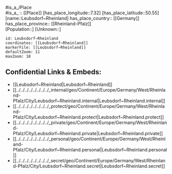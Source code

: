 ﻿---
location: [50.55,7.32] 
mapzoom: [7,12] 
mapmarker: city 
type: City
tags:
- geo/City


SpocWebEntityId: 31962
isDeleted: false
confidential: public

---
#is_a_/Place  
#is_a_ :: [[Place]] 
[has_place_longitude::7.32] 
[has_place_latitude::50.55] 
[name::Leubsdorf~Rheinland] 
has_place_country:: [[Germany]]  
has_place_province:: [[Rheinland-Pfalz]]  
[Population::] 
[Unknown::] 


```leaflet
id: Leubsdorf~Rheinland
coordinates: [[Leubsdorf~Rheinland]] 
markerFile: [[Leubsdorf~Rheinland]] 
defaultZoom: 11 
maxZoom: 18
```


## Confidential Links & Embeds: 
- [[Leubsdorf~Rheinland|Leubsdorf~Rheinland]]  
- [[../../../../../../../../_internal/geo/Continent/Europe/Germany/West/Rheinland-Pfalz/City/Leubsdorf~Rheinland.internal|Leubsdorf~Rheinland.internal]] 
- [[../../../../../../../../_protect/geo/Continent/Europe/Germany/West/Rheinland-Pfalz/City/Leubsdorf~Rheinland.protect|Leubsdorf~Rheinland.protect]] 
- [[../../../../../../../../_private/geo/Continent/Europe/Germany/West/Rheinland-Pfalz/City/Leubsdorf~Rheinland.private|Leubsdorf~Rheinland.private]] 
- [[../../../../../../../../_personal/geo/Continent/Europe/Germany/West/Rheinland-Pfalz/City/Leubsdorf~Rheinland.personal|Leubsdorf~Rheinland.personal]] 
- [[../../../../../../../../_secret/geo/Continent/Europe/Germany/West/Rheinland-Pfalz/City/Leubsdorf~Rheinland.secret|Leubsdorf~Rheinland.secret]] 
